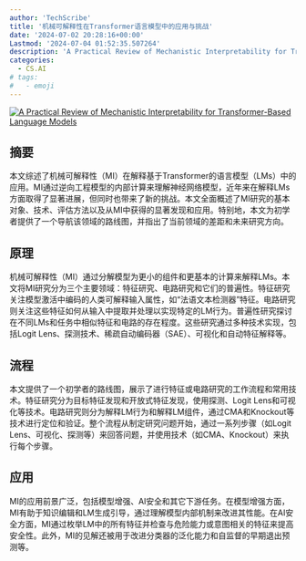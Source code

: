 ```yaml
---
author: 'TechScribe'
title: '机械可解释性在Transformer语言模型中的应用与挑战'
date: '2024-07-02 20:28:16+00:00'
Lastmod: '2024-07-04 01:52:35.507264'
description: 'A Practical Review of Mechanistic Interpretability for Transformer-Based Language Models'
categories:
  - CS.AI
# tags:
#   - emoji
---
```


[![A Practical Review of Mechanistic Interpretability for Transformer-Based Language Models](https://arxiv-research-1301205113.cos.ap-guangzhou.myqcloud.com/images/2407.02646v1.pdf_0.jpg)](https://arxiv.org/abs/2407.02646v1)

## 摘要

本文综述了机械可解释性（MI）在解释基于Transformer的语言模型（LMs）中的应用。MI通过逆向工程模型的内部计算来理解神经网络模型，近年来在解释LMs方面取得了显著进展，但同时也带来了新的挑战。本文全面概述了MI研究的基本对象、技术、评估方法以及从MI中获得的显著发现和应用。特别地，本文为初学者提供了一个导航该领域的路线图，并指出了当前领域的差距和未来研究方向。<!--more-->

## 原理

机械可解释性（MI）通过分解模型为更小的组件和更基本的计算来解释LMs。本文将MI研究分为三个主要领域：特征研究、电路研究和它们的普遍性。特征研究关注模型激活中编码的人类可解释输入属性，如“法语文本检测器”特征。电路研究则关注这些特征如何从输入中提取并处理以实现特定的LM行为。普遍性研究探讨在不同LMs和任务中相似特征和电路的存在程度。这些研究通过多种技术实现，包括Logit Lens、探测技术、稀疏自动编码器（SAE）、可视化和自动特征解释等。

## 流程

本文提供了一个初学者的路线图，展示了进行特征或电路研究的工作流程和常用技术。特征研究分为目标特征发现和开放式特征发现，使用探测、Logit Lens和可视化等技术。电路研究则分为解释LM行为和解释LM组件，通过CMA和Knockout等技术进行定位和验证。整个流程从制定研究问题开始，通过一系列步骤（如Logit Lens、可视化、探测等）来回答问题，并使用技术（如CMA、Knockout）来执行每个步骤。

## 应用

MI的应用前景广泛，包括模型增强、AI安全和其它下游任务。在模型增强方面，MI有助于知识编辑和LM生成引导，通过理解模型内部机制来改进其性能。在AI安全方面，MI通过枚举LM中的所有特征并检查与危险能力或意图相关的特征来提高安全性。此外，MI的见解还被用于改进分类器的泛化能力和自监督的早期退出预测等。